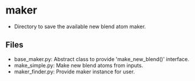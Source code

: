 # maker
* Directory to save the available new blend atom maker.

## Files
* base_maker.py: Abstract class to provide 'make_new_blend()' interface.
* make_simple.py: Make new blend atoms from inputs.
* maker_finder.py: Provide maker instance for user.
